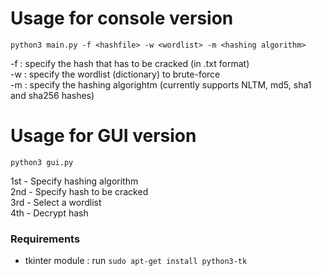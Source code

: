 # Usage for console version

```
python3 main.py -f <hashfile> -w <wordlist> -m <hashing algorithm>
```
-f : specify the hash that has to be cracked (in .txt format)<br>
-w : specify the wordlist (dictionary) to brute-force<br>
-m : specify the hashing algorightm (currently supports  NLTM, md5, sha1 and sha256 hashes)<br>

# Usage for GUI version

```
python3 gui.py
```
1st - Specify hashing algorithm <br>
2nd - Specify hash to be cracked<br>
3rd - Select a wordlist<br>
4th - Decrypt hash<br>

### Requirements
- tkinter module : run ```sudo apt-get install python3-tk```
